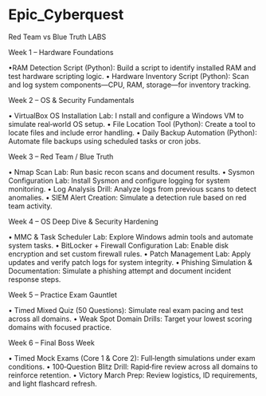# Epic_Cyberquest
Red Team vs Blue Truth LABS

Week 1 – Hardware Foundations

•RAM Detection Script (Python): 
  Build a script to identify installed RAM and test hardware scripting logic.
• Hardware Inventory Script (Python): 
  Scan and log system components—CPU, RAM, storage—for inventory tracking.


Week 2 – OS & Security Fundamentals

• VirtualBox OS Installation Lab: I
  nstall and configure a Windows VM to simulate real‑world OS setup.
• File Location Tool (Python): 
  Create a tool to locate files and include error handling.
• Daily Backup Automation (Python): 
  Automate file backups using scheduled tasks or cron jobs.


Week 3 – Red Team / Blue Truth

• Nmap Scan Lab: 
  Run basic recon scans and document results.
• Sysmon Configuration Lab: 
  Install Sysmon and configure logging for system monitoring.
• Log Analysis Drill: 
  Analyze logs from previous scans to detect anomalies.
• SIEM Alert Creation: 
  Simulate a detection rule based on red team activity.


Week 4 – OS Deep Dive & Security Hardening

• MMC & Task Scheduler Lab: 
  Explore Windows admin tools and automate system tasks.
• BitLocker + Firewall Configuration Lab: 
  Enable disk encryption and set custom firewall rules.
• Patch Management Lab: 
  Apply updates and verify patch logs for system integrity.
• Phishing Simulation & Documentation: 
  Simulate a phishing attempt and document incident response steps.


Week 5 – Practice Exam Gauntlet

• Timed Mixed Quiz (50 Questions): 
  Simulate real exam pacing and test across all domains.
• Weak Spot Domain Drills: 
  Target your lowest scoring domains with focused practice.


Week 6 – Final Boss Week

• Timed Mock Exams (Core 1 & Core 2): 
  Full‑length simulations under exam conditions.
• 100‑Question Blitz Drill: 
  Rapid‑fire review across all domains to reinforce retention.
• Victory March Prep: 
  Review logistics, ID requirements, and light flashcard refresh.
